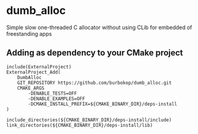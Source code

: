 # dumb_alloc
Simple slow one-threaded C allocator without using CLib for embedded of freestanding apps

## Adding as dependency to your CMake project

```
include(ExternalProject)
ExternalProject_Add(
    DumbAlloc
    GIT_REPOSITORY https://github.com/burbokop/dumb_alloc.git
    CMAKE_ARGS
        -DENABLE_TESTS=OFF
        -DENABLE_EXAMPLES=OFF
        -DCMAKE_INSTALL_PREFIX=${CMAKE_BINARY_DIR}/deps-install
)

include_directories(${CMAKE_BINARY_DIR}/deps-install/include)
link_directories(${CMAKE_BINARY_DIR}/deps-install/lib)
```
